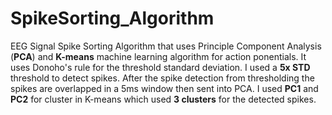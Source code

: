 # SpikeSorting_Algorithm
EEG Signal Spike Sorting Algorithm that uses Principle Component Analysis (**PCA**) and **K-means** machine learning algorithm for action ponentials.
It uses Donoho's rule for the threshold standard deviation. I used a **5x STD** threshold to detect spikes. After the spike detection from thresholding the spikes
are overlapped in a 5ms window then sent into PCA. I used **PC1** and **PC2** for cluster in K-means which used **3 clusters** for the detected spikes.
